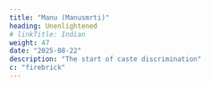 ```yaml
---
title: "Manu (Manusmrti)"
heading: Unenlightened
# linkTitle: Indian
weight: 47
date: "2025-08-22"
description: "The start of caste discrimination"
c: "firebrick"
---
```

